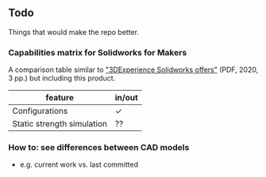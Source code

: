## Todo

Things that would make the repo better.

### Capabilities matrix for Solidworks for Makers

A comparison table similar to ["3DExperience Solidworks offers"](https://www.solidworks.com/sites/default/files/2020-07/3DEXPERIENCE-SOLIDWORKS-Offers-ProductMatrix.pdf) (PDF, 2020, 3 pp.) but including this product.

|feature|in/out|
|---|---|
|Configurations|&check;|
|Static strength simulation|??|


### How to: see differences between CAD models

- e.g. current work vs. last committed

